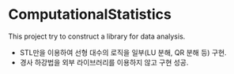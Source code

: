 # ComputationalStatistics

This project try to construct a library for data analysis.

- STL만을 이용하여 선형 대수의 로직을 일부(LU 분해, QR 분해 등) 구현.
- 경사 하강법을 외부 라이브러리를 이용하지 않고 구현 성공.
